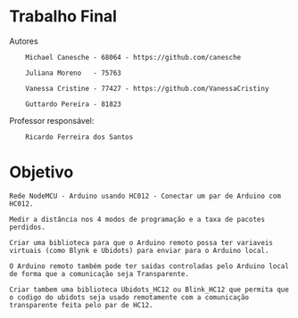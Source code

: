 # Trabalho Final 
    
Autores

        Michael Canesche - 68064 - https://github.com/canesche
         
        Juliana Moreno   - 75763
         
        Vanessa Cristine - 77427 - https://github.com/VanessaCristiny
         
        Guttardo Pereira - 81823

Professor responsável: 
         
        Ricardo Ferreira dos Santos

# Objetivo

    Rede NodeMCU - Arduino usando HC012 - Conectar um par de Arduino com HC012. 

    Medir a distância nos 4 modos de programação e a taxa de pacotes perdidos. 

    Criar uma biblioteca para que o Arduino remoto possa ter variaveis virtuais (como Blynk e Ubidots) para enviar para o Arduino local. 

    O Arduino remoto também pode ter saidas controladas pelo Arduino local de forma que a comunicação seja Transparente. 

    Criar tambem uma biblioteca Ubidots_HC12 ou Blink_HC12 que permita que o codigo do ubidots seja usado remotamente com a comunicação transparente feita pelo par de HC12.
